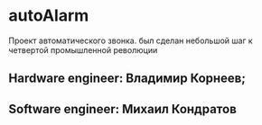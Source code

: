 # autoAlarm
Проект автоматического звонка. был сделан небольшой шаг к четвертой промышленной революции
## Hardware engineer: Владимир Корнеев;
## Software engineer: Михаил Кондратов
